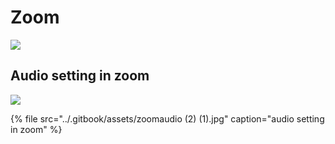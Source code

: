 # Zoom

![](../.gitbook/assets/zoom_93927.png)

## Audio setting in zoom

![](../.gitbook/assets/zoomaudio%20%282%29.jpg)



{% file src="../.gitbook/assets/zoomaudio \(2\) \(1\).jpg" caption="audio setting in zoom" %}



